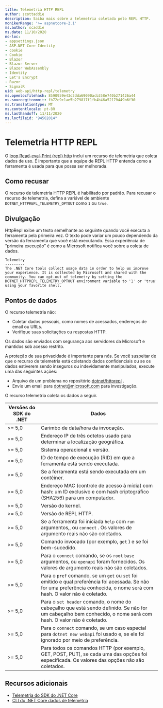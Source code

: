 ```yaml
---
title: Telemetria HTTP REPL
author: scottaddie
description: Saiba mais sobre a telemetria coletada pelo REPL HTTP.
monikerRange: '>= aspnetcore-2.1'
ms.author: scaddie
ms.date: 11/10/2020
no-loc:
- appsettings.json
- ASP.NET Core Identity
- cookie
- Cookie
- Blazor
- Blazor Server
- Blazor WebAssembly
- Identity
- Let's Encrypt
- Razor
- SignalR
uid: web-api/http-repl/telemetry
ms.openlocfilehash: 8590959e43c2dda69090acb358e740b271426a44
ms.sourcegitcommit: fb72e9c1ae5b279817f1fb4b46a52170449b6f30
ms.translationtype: MT
ms.contentlocale: pt-BR
ms.lasthandoff: 11/11/2020
ms.locfileid: "94502014"
---
```

# <a name="http-repl-telemetry"></a>Telemetria HTTP REPL

O [loop Read-eval-Print (repl) http](xref:web-api/http-repl) inclui um recurso de telemetria que coleta dados de uso. É importante que a equipe de REPL HTTP entenda como a ferramenta é usada para que possa ser melhorada.

## <a name="how-to-opt-out"></a>Como recusar

O recurso de telemetria HTTP REPL é habilitado por padrão. Para recusar o recurso de telemetria, defina a variável de ambiente `DOTNET_HTTPREPL_TELEMETRY_OPTOUT` como `1` ou `true`.

## <a name="disclosure"></a>Divulgação

HttpRepl exibe um texto semelhante ao seguinte quando você executa a ferramenta pela primeira vez. O texto pode variar um pouco dependendo da versão da ferramenta que você está executando. Essa experiência de “primeira execução” é como a Microsoft notifica você sobre a coleta de dados.

```console
Telemetry
---------
The .NET Core tools collect usage data in order to help us improve your experience. It is collected by Microsoft and shared with the community. You can opt-out of telemetry by setting the DOTNET_HTTPREPL_TELEMETRY_OPTOUT environment variable to '1' or 'true' using your favorite shell.
```

## <a name="data-points"></a>Pontos de dados

O recurso telemetria não:

* Coletar dados pessoais, como nomes de acessados, endereços de email ou URLs.
* Verifique suas solicitações ou respostas HTTP.

Os dados são enviados com segurança aos servidores da Microsoft e mantidos sob acesso restrito.

A proteção de sua privacidade é importante para nós. Se você suspeitar de que o recurso de telemetria está coletando dados confidenciais ou se os dados estiverem sendo inseguros ou indevidamente manipulados, execute uma das seguintes ações:

* Arquivo de um problema no repositório [dotnet/httprepl](https://github.com/dotnet/httprepl/issues) .
* Envie um email para [dotnet@microsoft.com](mailto:dotnet@microsoft.com) para investigação.

O recurso telemetria coleta os dados a seguir.

| Versões do SDK do .NET | Dados |
|--------------|------|
| >= 5,0        | Carimbo de data/hora da invocação. |
| >= 5,0        | Endereço IP de três octetos usado para determinar a localização geográfica. |
| >= 5,0        | Sistema operacional e versão. |
| >= 5,0        | ID de tempo de execução (RID) em que a ferramenta está sendo executada. |
| >= 5,0        | Se a ferramenta está sendo executada em um contêiner. |
| >= 5,0        | Endereço MAC (controle de acesso à mídia) com hash: um ID exclusivo e com hash criptográfico (SHA256) para um computador. |
| >= 5,0        | Versão do kernel. |
| >= 5,0        | Versão de REPL HTTP. |
| >= 5,0        | Se a ferramenta foi iniciada `help` com `run` argumentos,, ou `connect` . Os valores de argumento reais não são coletados. |
| >= 5,0        | Comando invocado (por exemplo, `get` ) e se foi bem-sucedido. |
| >= 5,0        | Para o `connect` comando, se os `root` `base` argumentos, ou `openapi` foram fornecidos. Os valores de argumento reais não são coletados. |
| >= 5,0        | Para o `pref` comando, se um `get` ou `set` foi emitido e qual preferência foi acessada. Se não for uma preferência conhecida, o nome será com hash. O valor não é coletado. |
| >= 5,0        | Para o `set header` comando, o nome do cabeçalho que está sendo definido. Se não for um cabeçalho bem conhecido, o nome será com hash. O valor não é coletado. |
| >= 5,0        | Para o `connect` comando, se um caso especial para `dotnet new webapi` foi usado e, se ele foi ignorado por meio de preferência. |
| >= 5,0        | Para todos os comandos HTTP (por exemplo, GET, POST, PUT), se cada uma das opções foi especificada. Os valores das opções não são coletados. |

## <a name="additional-resources"></a>Recursos adicionais

* [Telemetria do SDK do .NET Core](/dotnet/core/tools/telemetry)
* [CLI do .NET Core dados de telemetria](https://dotnet.microsoft.com/platform/telemetry)
